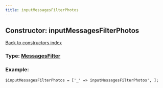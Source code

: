 ```yaml
---
title: inputMessagesFilterPhotos
---
```

## Constructor: inputMessagesFilterPhotos  
[Back to constructors index](index.md)






### Type: [MessagesFilter](../types/MessagesFilter.md)


### Example:

```
$inputMessagesFilterPhotos = ['_' => inputMessagesFilterPhotos', ];
```